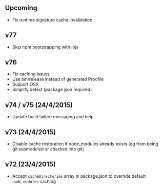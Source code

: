 ## Upcoming

- Fix runtime signature cache invalidation

## v77

- Skip npm bootstrapping with iojs

## v76

- Fix caching issues
- Use bin/release instead of generated Procfile
- Support OSX
- Simplify detect (package.json required)

## v74 / v75 (24/4/2015)

- Update build failure messaging and help

## v73 (24/4/2015)

- Disable cache restoration if node_modules already exists (eg from being git submoduled or checked into git)

## v72 (23/4/2015)

* Accept `cacheDirectories` array in package.json to override default `node_modules` caching
